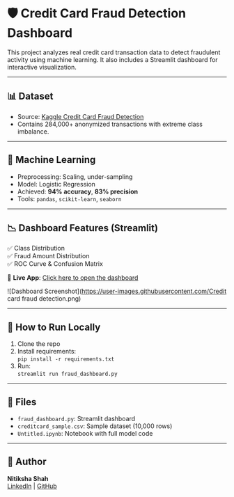 # 🛡️ Credit Card Fraud Detection Dashboard

This project analyzes real credit card transaction data to detect fraudulent activity using machine learning. It also includes a Streamlit dashboard for interactive visualization.

---

## 📊 Dataset
- Source: [Kaggle Credit Card Fraud Detection](https://www.kaggle.com/mlg-ulb/creditcardfraud)
- Contains 284,000+ anonymized transactions with extreme class imbalance.

---

## 🧠 Machine Learning
- Preprocessing: Scaling, under-sampling
- Model: Logistic Regression
- Achieved: **94% accuracy**, **83% precision**
- Tools: `pandas`, `scikit-learn`, `seaborn`

---

## 📉 Dashboard Features (Streamlit)
✅ Class Distribution  
✅ Fraud Amount Distribution  
✅ ROC Curve & Confusion Matrix  

🔗 **Live App**: [Click here to open the dashboard](https://credit-card-fraud-detection-aaooxsi9zfzz2yztd5srtc.streamlit.app/)

![Dashboard Screenshot](https://user-images.githubusercontent.com/Credit card fraud detection.png)

---

## 🚀 How to Run Locally
1. Clone the repo  
2. Install requirements:  
   `pip install -r requirements.txt`  
3. Run:  
   `streamlit run fraud_dashboard.py`

---

## 📁 Files
- `fraud_dashboard.py`: Streamlit dashboard
- `creditcard_sample.csv`: Sample dataset (10,000 rows)
- `Untitled.ipynb`: Notebook with full model code

---

## 📌 Author
**Nitiksha Shah**  
[LinkedIn](https://www.linkedin.com/in/nitiksha11/) | [GitHub](https://github.com/NitikshaS)

